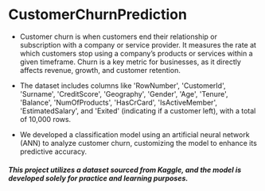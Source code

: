 # CustomerChurnPrediction
- Customer churn is when customers end their relationship or subscription with a company or service provider. It measures the rate at which customers stop using a company’s products or services within a given timeframe. Churn is a key metric for businesses, as it directly affects revenue, growth, and customer retention.

- The dataset includes columns like 'RowNumber', 'CustomerId', 'Surname', 'CreditScore', 'Geography', 'Gender', 'Age', 'Tenure', 'Balance', 'NumOfProducts', 'HasCrCard', 'IsActiveMember', 'EstimatedSalary', and 'Exited' (indicating if a customer left), with a total of 10,000 rows.

- We developed a classification model using an artificial neural network (ANN) to analyze customer churn, customizing the model to enhance its predictive accuracy.

##### This project utilizes a dataset sourced from Kaggle, and the model is developed solely for practice and learning purposes.
